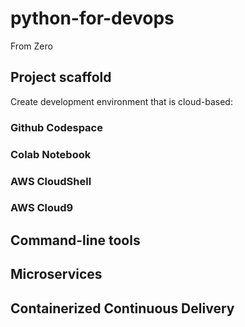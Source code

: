 # python-for-devops
From Zero


## Project scaffold

Create development environment that is cloud-based: 

### Github Codespace
### Colab Notebook
### AWS CloudShell
### AWS Cloud9

## Command-line tools

## Microservices

## Containerized Continuous Delivery
